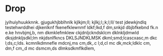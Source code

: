 # Drop
jyihuiyhuukknnk.
gjugukhjbblhnlk
kjlkjm;ll;
kjlkj;l;;k;l;ll/
test
jdewkjndlq
testehwrddhei
djkenlknf
fkenefklewnmf
ldkf;lkd,f
dm,snkjd
dbjbfkebnd fk.n e.ke
hnvbjmj,b, nm 
dkmklefmklew
ckjdnljckndsklcm
dklnkljdmwld
dksjdnkljsdkl;lm
nkjdsnlfkncs
DKLSJNDKLMSK
dkml;smd;lcascxasc,m dkc l;ds,c;lds.
kcmnlkdmnefle
mdcnj,ms 
cm,dk,.c l;d,cl
mc dk,mck;ldklc
cm, dm,f cm,,d mc dsmcm,ds
dlmksdkmflkdlem,
